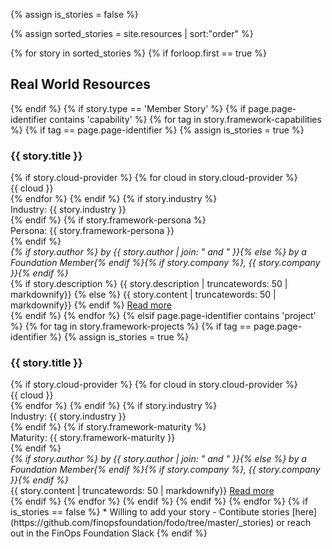 <!-- Assign variable to help identify if there are no stories -->
{% assign is_stories = false %}
<!-- Make variable with sorted oder -->
{% assign sorted_stories = site.resources | sort:"order" %}
<!-- Loop over all stories -->
{% for story in sorted_stories %}
{% if forloop.first == true %}
  <h2>Real World Resources</h2>
{% endif %}
<!-- Specific to capability page -->
{% if story.type == 'Member Story' %}
{% if page.page-identifier contains 'capability' %}
{% for tag in story.framework-capabilities %}
{% if tag == page.page-identifier %}
{% assign is_stories = true %}
<div class="bg-gray-100 p-4 rounded-md my-8">
  <h3 class="mt-2 mb-4">{{ story.title }}</h3>
  <div class="my-4">
  {% if story.cloud-provider %}
    {% for cloud in story.cloud-provider %}
      <div class="bg-gray-200 rounded-lg text-sm font-semibold text-gray-700 tracking-wider uppercase inline-block px-2 py-px mr-2">{{ cloud }}</div>
    {% endfor %}
  {% endif %}
  {% if story.industry %}
    <div class="bg-gray-200 rounded-lg text-sm font-semibold text-gray-700 tracking-wider uppercase inline-block px-2 py-px mr-2">Industry: {{ story.industry }}</div>
  {% endif %}
  {% if story.framework-persona %}
    <div class="bg-gray-200 rounded-lg text-sm font-semibold text-gray-700 tracking-wider uppercase inline-block px-2 py-px mr-2">Persona: {{ story.framework-persona }}</div>
  {% endif %}
  </div>
  <em>{% if story.author %} by {{ story.author | join: " and " }}{% else %} by a Foundation Member{% endif %}{% if story.company %}, {{ story.company }}{% endif %}</em>
  <div>
    {% if story.description %} {{ story.description | truncatewords: 50 | markdownify}} {% else %} {{ story.content | truncatewords: 50 | markdownify}} {% endif %} <a class="text-green-500 text-sm" href="{{ story.url }}">Read more</a>
    <!-- {{ story.content | truncatewords: 50 | markdownify}} <a class="text-green-500 text-sm" href="{{ story.url }}">Read more</a> -->
  </div>
</div>
{% endif %}
{% endfor %}
<!-- Specific to project page -->
{% elsif page.page-identifier contains 'project' %}
{% for tag in story.framework-projects %}
{% if tag == page.page-identifier %}
{% assign is_stories = true %}
<div class="bg-gray-100 p-4 rounded-md my-8">
  <h3 class="mt-2 mb-4">{{ story.title }}</h3>
  <div class="my-4">
  {% if story.cloud-provider %}
    {% for cloud in story.cloud-provider %}
      <div class="bg-gray-200 rounded-lg text-sm font-semibold text-gray-700 tracking-wider uppercase inline-block px-2 py-px mr-2">{{ cloud }}</div>
    {% endfor %}
  {% endif %}
  {% if story.industry %}
    <div class="bg-gray-200 rounded-lg text-sm font-semibold text-gray-700 tracking-wider uppercase inline-block px-2 py-px mr-2">Industry: {{ story.industry }}</div>
  {% endif %}
  {% if story.framework-maturity %}
    <div class="bg-gray-200 rounded-lg text-sm font-semibold text-gray-700 tracking-wider uppercase inline-block px-2 py-px mr-2">Maturity: {{ story.framework-maturity }}</div>
  {% endif %}
  </div>
  <em>{% if story.author %} by {{ story.author | join: " and " }}{% else %} by a Foundation Member{% endif %}{% if story.company %}, {{ story.company }}{% endif %}</em>
  <div>
    {{ story.content | truncatewords: 50 | markdownify}} <a class="text-green-500 text-sm" href="{{ story.url }}">Read more</a>
  </div>
</div>
{% endif %}
{% endfor %}
{% endif %}
{% endif %}
{% endfor %} <!-- End loop of stories -->
<!-- Output if no stories -->
{% if is_stories == false %}
* Willing to add your story - Contibute stories [here](https://github.com/finopsfoundation/fodo/tree/master/_stories) or reach out in the FinOps Foundation Slack
{% endif %}
